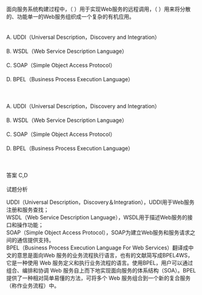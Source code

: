 <div class="detail lh2">面向服务系统构建过程中，（  ）用于实现Web服务的远程调用，（  ）用来将分散的、功能单一的Web服务组织成一个复杂的有机应用。<br/><br/><br/>A. UDDI（Universal Description，Discovery and Integration）<br/><br/>B. WSDL（Web Service Description Language）<br/><br/>C. SOAP（Simple Object Access Protocol）<br/><br/>D. BPEL（Business Process Execution Language）<br/><br/><br/><br/>A. UDDI（Universal Description，Discovery and Integration）<br/><br/>B. WSDL（Web Service Description Language）<br/><br/>C. SOAP（Simple Object Access Protocol）<br/><br/>D. BPEL（Business Process Execution Language）<br/><br/><br/><br/>答案 C,D<br/><br/>试题分析<br/><p>UDDI（Universal Description，Discovery＆Integration），UDDI用于Web服务注册和服务查找；<br/>
WSDL（Web Service Description Language），WSDL用于描述Web服务的接口和操作功能；<br/>
SOAP（Simple Object Access Protocol），SOAP为建立Web服务和服务请求之间的通信提供支持。<br/>
BPEL（Business Process Execution Language For Web Services）翻译成中文的意思是面向Web 服务的业务流程执行语言，也有的文献简写成BPEL4WS，它是一种使用 Web 服务定义和执行业务流程的语言。使用BPEL，用户可以通过组合、编排和协调 Web 服务自上而下地实现面向服务的体系结构（SOA）。BPEL 提供了一种相对简单易懂的方法，可将多个 Web 服务组合到一个新的复合服务（称作业务流程）中。<br/></p></div>